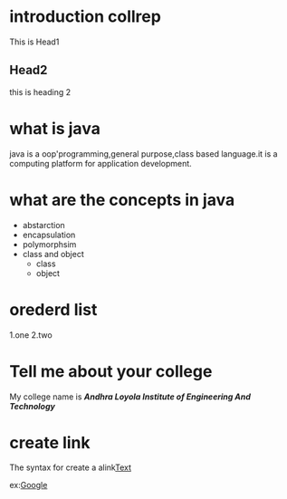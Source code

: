 # introduction collrep
This is Head1

## Head2
this is heading 2

# what is java
java is a oop'programming,general purpose,class based language.it is a computing platform for application development.

# what are the concepts in java
* abstarction
* encapsulation
* polymorphsim
* class and object
  * class
  * object
  
 # orederd list
 1.one
 2.two

# Tell me about your college
My college name is ***Andhra Loyola Institute of Engineering And Technology***

# create link
The syntax for create a alink[Text](url)

ex:[Google](https://www.google.com/)
